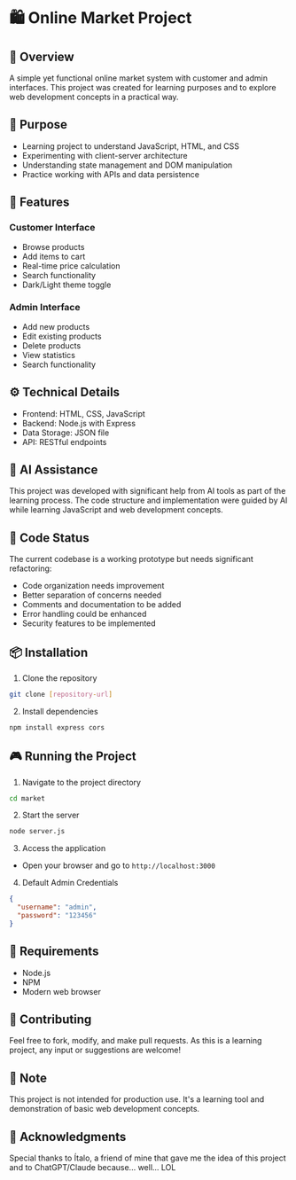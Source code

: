 # 🛍️ Online Market Project

## 📝 Overview
A simple yet functional online market system with customer and admin interfaces. This project was created for learning purposes and to explore web development concepts in a practical way.

## 🎯 Purpose
- Learning project to understand JavaScript, HTML, and CSS
- Experimenting with client-server architecture
- Understanding state management and DOM manipulation
- Practice working with APIs and data persistence

## 🚀 Features
### Customer Interface
- Browse products
- Add items to cart
- Real-time price calculation
- Search functionality
- Dark/Light theme toggle

### Admin Interface
- Add new products
- Edit existing products
- Delete products
- View statistics
- Search functionality

## ⚙️ Technical Details
- Frontend: HTML, CSS, JavaScript
- Backend: Node.js with Express
- Data Storage: JSON file
- API: RESTful endpoints

## 🤖 AI Assistance
This project was developed with significant help from AI tools as part of the learning process. The code structure and implementation were guided by AI while learning JavaScript and web development concepts.

## 🚧 Code Status
The current codebase is a working prototype but needs significant refactoring:
- Code organization needs improvement
- Better separation of concerns needed
- Comments and documentation to be added
- Error handling could be enhanced
- Security features to be implemented

## 📦 Installation
1. Clone the repository
```bash
git clone [repository-url]
```

2. Install dependencies
```bash
npm install express cors
```

## 🎮 Running the Project
1. Navigate to the project directory
```bash
cd market
```

2. Start the server
```bash
node server.js
```

3. Access the application
- Open your browser and go to `http://localhost:3000`

4. Default Admin Credentials
```json
{
  "username": "admin",
  "password": "123456"
}
```

## 🔧 Requirements
- Node.js
- NPM
- Modern web browser

## 👥 Contributing
Feel free to fork, modify, and make pull requests. As this is a learning project, any input or suggestions are welcome!

## 📝 Note
This project is not intended for production use. It's a learning tool and demonstration of basic web development concepts.

## 🙏 Acknowledgments
Special thanks to Ítalo, a friend of mine that gave me the idea of this project and to ChatGPT/Claude because... well... LOL
